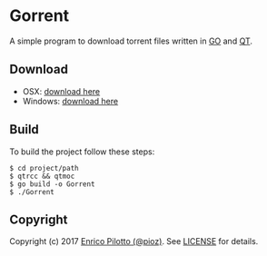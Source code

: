 # Gorrent

A simple program to download torrent files written in [GO](https://golang.org/)
and [QT](https://github.com/therecipe/qt).

## Download

* OSX: [download here]()
* Windows: [download here]()

## Build

To build the project follow these steps:

    $ cd project/path
    $ qtrcc && qtmoc
    $ go build -o Gorrent
    $ ./Gorrent

## Copyright

Copyright (c) 2017 [Enrico Pilotto (@pioz)](https://github.com/pioz). See
[LICENSE](https://github.com/pioz/gorrent/blob/master/LICENSE) for details.